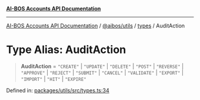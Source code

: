 [**AI-BOS Accounts API Documentation**](../../../../README.md)

***

[AI-BOS Accounts API Documentation](../../../../README.md) / [@aibos/utils](../../README.md) / [types](../README.md) / AuditAction

# Type Alias: AuditAction

> **AuditAction** = `"CREATE"` \| `"UPDATE"` \| `"DELETE"` \| `"POST"` \| `"REVERSE"` \| `"APPROVE"` \| `"REJECT"` \| `"SUBMIT"` \| `"CANCEL"` \| `"VALIDATE"` \| `"EXPORT"` \| `"IMPORT"` \| `"HIT"` \| `"EXPIRE"`

Defined in: [packages/utils/src/types.ts:34](https://github.com/pohlai88/accounts/blob/48103fb36d28b2b9bfb33472b6de2f719773cde9/packages/utils/src/types.ts#L34)

